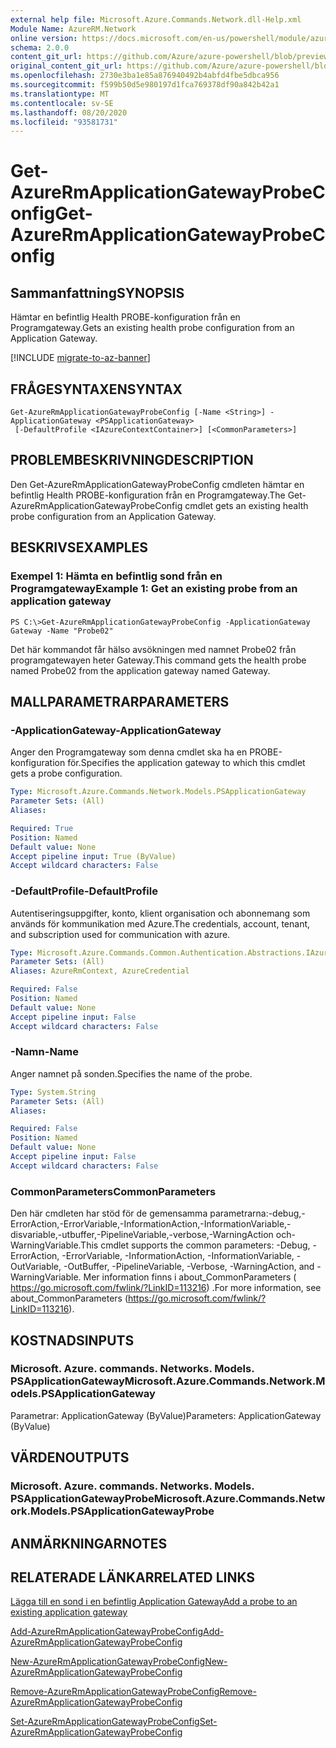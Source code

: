 ```yaml
---
external help file: Microsoft.Azure.Commands.Network.dll-Help.xml
Module Name: AzureRM.Network
online version: https://docs.microsoft.com/en-us/powershell/module/azurerm.network/get-azurermapplicationgatewayprobeconfig
schema: 2.0.0
content_git_url: https://github.com/Azure/azure-powershell/blob/preview/src/ResourceManager/Network/Commands.Network/help/Get-AzureRmApplicationGatewayProbeConfig.md
original_content_git_url: https://github.com/Azure/azure-powershell/blob/preview/src/ResourceManager/Network/Commands.Network/help/Get-AzureRmApplicationGatewayProbeConfig.md
ms.openlocfilehash: 2730e3ba1e85a876940492b4abfd4fbe5dbca956
ms.sourcegitcommit: f599b50d5e980197d1fca769378df90a842b42a1
ms.translationtype: MT
ms.contentlocale: sv-SE
ms.lasthandoff: 08/20/2020
ms.locfileid: "93581731"
---
```

# <span data-ttu-id="e5694-101">Get-AzureRmApplicationGatewayProbeConfig</span><span class="sxs-lookup"><span data-stu-id="e5694-101">Get-AzureRmApplicationGatewayProbeConfig</span></span>

## <span data-ttu-id="e5694-102">Sammanfattning</span><span class="sxs-lookup"><span data-stu-id="e5694-102">SYNOPSIS</span></span>
<span data-ttu-id="e5694-103">Hämtar en befintlig Health PROBE-konfiguration från en Programgateway.</span><span class="sxs-lookup"><span data-stu-id="e5694-103">Gets an existing health probe configuration from an Application Gateway.</span></span>

[!INCLUDE [migrate-to-az-banner](../../includes/migrate-to-az-banner.md)]

## <span data-ttu-id="e5694-104">FRÅGESYNTAXEN</span><span class="sxs-lookup"><span data-stu-id="e5694-104">SYNTAX</span></span>

```
Get-AzureRmApplicationGatewayProbeConfig [-Name <String>] -ApplicationGateway <PSApplicationGateway>
 [-DefaultProfile <IAzureContextContainer>] [<CommonParameters>]
```

## <span data-ttu-id="e5694-105">PROBLEMBESKRIVNING</span><span class="sxs-lookup"><span data-stu-id="e5694-105">DESCRIPTION</span></span>
<span data-ttu-id="e5694-106">Den Get-AzureRmApplicationGatewayProbeConfig cmdleten hämtar en befintlig Health PROBE-konfiguration från en Programgateway.</span><span class="sxs-lookup"><span data-stu-id="e5694-106">The Get-AzureRmApplicationGatewayProbeConfig cmdlet gets an existing health probe configuration from an Application Gateway.</span></span>

## <span data-ttu-id="e5694-107">BESKRIVS</span><span class="sxs-lookup"><span data-stu-id="e5694-107">EXAMPLES</span></span>

### <span data-ttu-id="e5694-108">Exempel 1: Hämta en befintlig sond från en Programgateway</span><span class="sxs-lookup"><span data-stu-id="e5694-108">Example 1: Get an existing probe from an application gateway</span></span>
```
PS C:\>Get-AzureRmApplicationGatewayProbeConfig -ApplicationGateway Gateway -Name "Probe02"
```

<span data-ttu-id="e5694-109">Det här kommandot får hälso avsökningen med namnet Probe02 från programgatewayen heter Gateway.</span><span class="sxs-lookup"><span data-stu-id="e5694-109">This command gets the health probe named Probe02 from the application gateway named Gateway.</span></span>

## <span data-ttu-id="e5694-110">MALLPARAMETRAR</span><span class="sxs-lookup"><span data-stu-id="e5694-110">PARAMETERS</span></span>

### <span data-ttu-id="e5694-111">-ApplicationGateway</span><span class="sxs-lookup"><span data-stu-id="e5694-111">-ApplicationGateway</span></span>
<span data-ttu-id="e5694-112">Anger den Programgateway som denna cmdlet ska ha en PROBE-konfiguration för.</span><span class="sxs-lookup"><span data-stu-id="e5694-112">Specifies the application gateway to which this cmdlet gets a probe configuration.</span></span>

```yaml
Type: Microsoft.Azure.Commands.Network.Models.PSApplicationGateway
Parameter Sets: (All)
Aliases:

Required: True
Position: Named
Default value: None
Accept pipeline input: True (ByValue)
Accept wildcard characters: False
```

### <span data-ttu-id="e5694-113">-DefaultProfile</span><span class="sxs-lookup"><span data-stu-id="e5694-113">-DefaultProfile</span></span>
<span data-ttu-id="e5694-114">Autentiseringsuppgifter, konto, klient organisation och abonnemang som används för kommunikation med Azure.</span><span class="sxs-lookup"><span data-stu-id="e5694-114">The credentials, account, tenant, and subscription used for communication with azure.</span></span>

```yaml
Type: Microsoft.Azure.Commands.Common.Authentication.Abstractions.IAzureContextContainer
Parameter Sets: (All)
Aliases: AzureRmContext, AzureCredential

Required: False
Position: Named
Default value: None
Accept pipeline input: False
Accept wildcard characters: False
```

### <span data-ttu-id="e5694-115">-Namn</span><span class="sxs-lookup"><span data-stu-id="e5694-115">-Name</span></span>
<span data-ttu-id="e5694-116">Anger namnet på sonden.</span><span class="sxs-lookup"><span data-stu-id="e5694-116">Specifies the name of the probe.</span></span>

```yaml
Type: System.String
Parameter Sets: (All)
Aliases:

Required: False
Position: Named
Default value: None
Accept pipeline input: False
Accept wildcard characters: False
```

### <span data-ttu-id="e5694-117">CommonParameters</span><span class="sxs-lookup"><span data-stu-id="e5694-117">CommonParameters</span></span>
<span data-ttu-id="e5694-118">Den här cmdleten har stöd för de gemensamma parametrarna:-debug,-ErrorAction,-ErrorVariable,-InformationAction,-InformationVariable,-disvariable,-utbuffer,-PipelineVariable,-verbose,-WarningAction och-WarningVariable.</span><span class="sxs-lookup"><span data-stu-id="e5694-118">This cmdlet supports the common parameters: -Debug, -ErrorAction, -ErrorVariable, -InformationAction, -InformationVariable, -OutVariable, -OutBuffer, -PipelineVariable, -Verbose, -WarningAction, and -WarningVariable.</span></span> <span data-ttu-id="e5694-119">Mer information finns i about_CommonParameters ( https://go.microsoft.com/fwlink/?LinkID=113216) .</span><span class="sxs-lookup"><span data-stu-id="e5694-119">For more information, see about_CommonParameters (https://go.microsoft.com/fwlink/?LinkID=113216).</span></span>

## <span data-ttu-id="e5694-120">KOSTNADS</span><span class="sxs-lookup"><span data-stu-id="e5694-120">INPUTS</span></span>

### <span data-ttu-id="e5694-121">Microsoft. Azure. commands. Networks. Models. PSApplicationGateway</span><span class="sxs-lookup"><span data-stu-id="e5694-121">Microsoft.Azure.Commands.Network.Models.PSApplicationGateway</span></span>
<span data-ttu-id="e5694-122">Parametrar: ApplicationGateway (ByValue)</span><span class="sxs-lookup"><span data-stu-id="e5694-122">Parameters: ApplicationGateway (ByValue)</span></span>

## <span data-ttu-id="e5694-123">VÄRDEN</span><span class="sxs-lookup"><span data-stu-id="e5694-123">OUTPUTS</span></span>

### <span data-ttu-id="e5694-124">Microsoft. Azure. commands. Networks. Models. PSApplicationGatewayProbe</span><span class="sxs-lookup"><span data-stu-id="e5694-124">Microsoft.Azure.Commands.Network.Models.PSApplicationGatewayProbe</span></span>

## <span data-ttu-id="e5694-125">ANMÄRKNINGAR</span><span class="sxs-lookup"><span data-stu-id="e5694-125">NOTES</span></span>

## <span data-ttu-id="e5694-126">RELATERADE LÄNKAR</span><span class="sxs-lookup"><span data-stu-id="e5694-126">RELATED LINKS</span></span>

[<span data-ttu-id="e5694-127">Lägga till en sond i en befintlig Application Gateway</span><span class="sxs-lookup"><span data-stu-id="e5694-127">Add a probe to an existing application gateway</span></span>](https://azure.microsoft.com/en-us/documentation/articles/application-gateway-create-probe-ps/#add-a-probe-to-an-existing-application-gateway)

[<span data-ttu-id="e5694-128">Add-AzureRmApplicationGatewayProbeConfig</span><span class="sxs-lookup"><span data-stu-id="e5694-128">Add-AzureRmApplicationGatewayProbeConfig</span></span>]()

[<span data-ttu-id="e5694-129">New-AzureRmApplicationGatewayProbeConfig</span><span class="sxs-lookup"><span data-stu-id="e5694-129">New-AzureRmApplicationGatewayProbeConfig</span></span>]()

[<span data-ttu-id="e5694-130">Remove-AzureRmApplicationGatewayProbeConfig</span><span class="sxs-lookup"><span data-stu-id="e5694-130">Remove-AzureRmApplicationGatewayProbeConfig</span></span>]()

[<span data-ttu-id="e5694-131">Set-AzureRmApplicationGatewayProbeConfig</span><span class="sxs-lookup"><span data-stu-id="e5694-131">Set-AzureRmApplicationGatewayProbeConfig</span></span>]()

